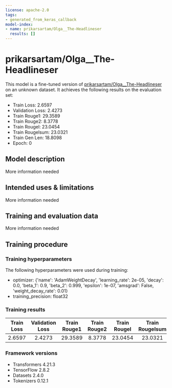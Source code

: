 ```yaml
---
license: apache-2.0
tags:
- generated_from_keras_callback
model-index:
- name: prikarsartam/Olga__The-Headlineser
  results: []
---
```


<!-- This model card has been generated automatically according to the information Keras had access to. You should
probably proofread and complete it, then remove this comment. -->

# prikarsartam/Olga__The-Headlineser

This model is a fine-tuned version of [prikarsartam/Olga__The-Headlineser](https://huggingface.co/prikarsartam/Olga__The-Headlineser) on an unknown dataset.
It achieves the following results on the evaluation set:
- Train Loss: 2.6597
- Validation Loss: 2.4273
- Train Rouge1: 29.3589
- Train Rouge2: 8.3778
- Train Rougel: 23.0454
- Train Rougelsum: 23.0321
- Train Gen Len: 18.8098
- Epoch: 0

## Model description

More information needed

## Intended uses & limitations

More information needed

## Training and evaluation data

More information needed

## Training procedure

### Training hyperparameters

The following hyperparameters were used during training:
- optimizer: {'name': 'AdamWeightDecay', 'learning_rate': 2e-05, 'decay': 0.0, 'beta_1': 0.9, 'beta_2': 0.999, 'epsilon': 1e-07, 'amsgrad': False, 'weight_decay_rate': 0.01}
- training_precision: float32

### Training results

| Train Loss | Validation Loss | Train Rouge1 | Train Rouge2 | Train Rougel | Train Rougelsum | Train Gen Len | Epoch |
|:----------:|:---------------:|:------------:|:------------:|:------------:|:---------------:|:-------------:|:-----:|
| 2.6597     | 2.4273          | 29.3589      | 8.3778       | 23.0454      | 23.0321         | 18.8098       | 0     |


### Framework versions

- Transformers 4.21.3
- TensorFlow 2.8.2
- Datasets 2.4.0
- Tokenizers 0.12.1
